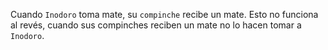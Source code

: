 Cuando `Inodoro` toma mate, su `compinche` recibe un mate. Esto no funciona al revés, cuando sus compinches reciben un mate no lo hacen tomar a `Inodoro`. 